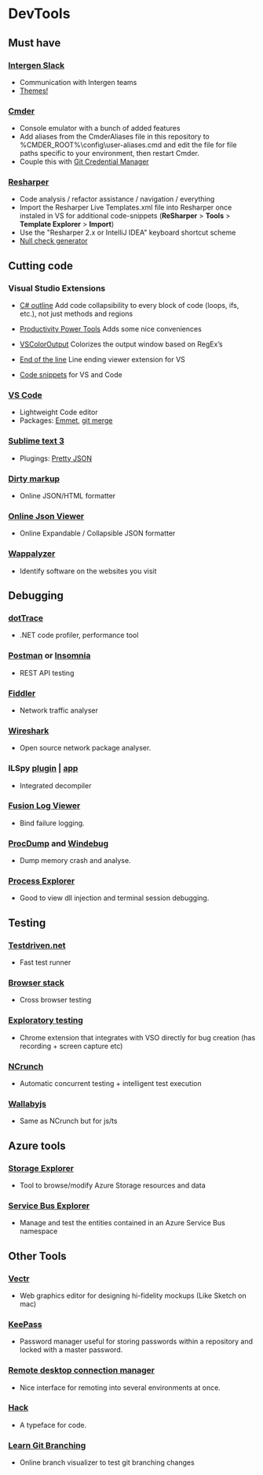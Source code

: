 # DevTools

## Must have
### [Intergen Slack](https://team-intergen.slack.com/)
   + Communication with Intergen teams
   + [Themes!](http://slackthemes.net/)
   
### [Cmder](http://cmder.net/)
   + Console emulator with a bunch of added features
   + Add aliases from the CmderAliases file in this repository to %CMDER_ROOT%\config\user-aliases.cmd and edit the file for file paths specific to your environment, then restart Cmder. 
   + Couple this with [Git Credential Manager](https://github.com/Microsoft/Git-Credential-Manager-for-Windows/releases/)

### [Resharper](https://www.jetbrains.com/resharper/)
   + Code analysis / refactor assistance / navigation / everything
   + Import the Resharper Live Templates.xml file into Resharper once instaled in VS for additional code-snippets (**ReSharper** > **Tools** > **Template Explorer** > **Import**)
   + Use the "Resharper 2.x or IntelliJ IDEA" keyboard shortcut scheme 
   + [Null check generator](https://github.com/develohpanda/NullCheckGenerator)

## Cutting code
### Visual Studio Extensions
   
   + [C# outline](https://visualstudiogallery.msdn.microsoft.com/9390e08c-d0aa-42f1-b3d2-5134aabf3b9a)
      Add code collapsibility to every block of code (loops, ifs, etc.), not just methods and regions

   + [Productivity Power Tools](https://visualstudiogallery.msdn.microsoft.com/34ebc6a2-2777-421d-8914-e29c1dfa7f5d)
      Adds some nice conveniences

   + [VSColorOutput](https://visualstudiogallery.msdn.microsoft.com/f4d9c2b5-d6d7-4543-a7a5-2d7ebabc2496)
      Colorizes the output window based on RegEx’s
   
   + [End of the line](https://visualstudiogallery.msdn.microsoft.com/545e56a7-98d7-47f9-9d84-4681f2903060)
      Line ending viewer extension for VS
   
   + [Code snippets](https://msdn.microsoft.com/en-us/library/ms165392.aspx) 
      for VS and Code

### [VS Code](https://code.visualstudio.com)
   + Lightweight Code editor
   + Packages: [Emmet](http://docs.emmet.io/), [git merge](https://code.visualstudio.com/docs/editor/versioncontrol)

### [Sublime text 3](https://www.sublimetext.com/3)
   + Plugings: [Pretty JSON](https://packagecontrol.io/packages/Pretty%20JSON)

### [Dirty markup](http://www.dirtymarkup.com/)
   + Online JSON/HTML formatter

### [Online Json Viewer](http://jsonviewer.stack.hu/)
   + Online Expandable / Collapsible JSON formatter

### [Wappalyzer](https://wappalyzer.com/)
   + Identify software on the websites you visit

## Debugging
### [dotTrace](https://www.jetbrains.com/profiler/)
   + .NET code profiler, performance tool
   
### [Postman](https://chrome.google.com/webstore/detail/postman/fhbjgbiflinjbdggehcddcbncdddomop?hl=en) or [Insomnia](https://insomnia.rest/download/#)
   + REST API testing

### [Fiddler](https://www.telerik.com/download/fiddler)
   + Network traffic analyser
   
### [Wireshark](https://www.wireshark.org/)
   + Open source network package analyser. 
   
### ILSpy [plugin](https://visualstudiogallery.msdn.microsoft.com/8ef1d688-f80c-4380-8004-2ec7f814e7de) | [app](http://ilspy.net/)
   + Integrated decompiler

### [Fusion Log Viewer](https://msdn.microsoft.com/en-us/library/e74a18c4.aspx)
   + Bind failure logging.
   
### [ProcDump](https://technet.microsoft.com/en-us/sysinternals/dd996900.aspx) and [Windebug](https://developer.microsoft.com/en-us/windows/hardware/windows-driver-kit)
   + Dump memory crash and analyse. 

### [Process Explorer](https://technet.microsoft.com/en-us/sysinternals/processexplorer.aspx)
   + Good to view dll injection and terminal session debugging.
   
## Testing
### [Testdriven.net](http://www.testdriven.net/)
   + Fast test runner

### [Browser stack](https://www.browserstack.com/)
   + Cross browser testing

### [Exploratory testing](https://chrome.google.com/webstore/detail/exploratory-testing-previ/gnldpbnocfnlkkicnaplmkaphfdnlplb)
   + Chrome extension that integrates with VSO directly for bug creation (has recording + screen capture etc)

### [NCrunch](http://www.ncrunch.net/)
   + Automatic concurrent testing + intelligent test execution

### [Wallabyjs](https://wallabyjs.com/)
   + Same as NCrunch but for js/ts

## Azure tools
### [Storage Explorer](http://storageexplorer.com/)
   + Tool to browse/modify Azure Storage resources and data
   
### [Service Bus Explorer](https://code.msdn.microsoft.com/windowsapps/Service-Bus-Explorer-f2abca5a)
   + Manage and test the entities contained in an Azure Service Bus namespace

## Other Tools
### [Vectr](https://vectr.com/)
   + Web graphics editor for designing hi-fidelity mockups (Like Sketch on mac)

### [KeePass](http://keepass.info/)
   + Password manager useful for storing passwords within a repository and locked with a master password.

### [Remote desktop connection manager](https://www.microsoft.com/en-us/download/details.aspx?id=44989)
   + Nice interface for remoting into several environments at once.
   
### [Hack](http://sourcefoundry.org/hack/)
   + A typeface for code.
   
### [Learn Git Branching](http://learngitbranching.js.org/?NODEMO)
   + Online branch visualizer to test git branching changes
